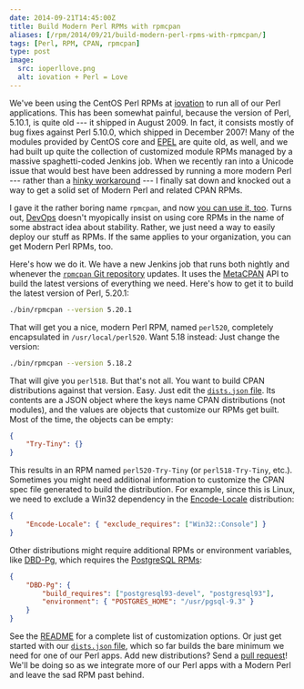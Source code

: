```yaml
--- 
date: 2014-09-21T14:45:00Z
title: Build Modern Perl RPMs with rpmcpan
aliases: [/rpm/2014/09/21/build-modern-perl-rpms-with-rpmcpan/]
tags: [Perl, RPM, CPAN, rpmcpan]
type: post
image:
  src: ioperllove.png
  alt: iovation + Perl = Love
---
```


We've been using the CentOS Perl RPMs at [iovation] to run all of our Perl
applications. This has been somewhat painful, because the version of Perl,
5.10.1, is quite old --- it shipped in August 2009. In fact, it consists
mostly of bug fixes against Perl 5.10.0, which shipped in December 2007! Many
of the modules provided by CentOS core and [EPEL] are quite old, as well, and
we had built up quite the collection of customized module RPMs managed by a
massive spaghetti-coded Jenkins job. When we recently ran into a Unicode
issue that would best have been addressed by running a more modern Perl ---
rather than a [hinky workaround] --- I finally sat down and knocked out a way
to get a solid set of Modern Perl and related CPAN RPMs.

I gave it the rather boring name `rpmcpan`, and now [you can use it, too].
Turns out, [DevOps] doesn't myopically insist on using core RPMs in the name
of some abstract idea about stability. Rather, we just need a way to easily
deploy our stuff as RPMs. If the same applies to your organization, you can
get Modern Perl RPMs, too.

Here's how we do it. We have a new Jenkins job that runs both nightly and
whenever the [`rpmcpan` Git repository] updates. It uses the [MetaCPAN] API
to build the latest versions of everything we need. Here's how to get it to
build the latest version of Perl, 5.20.1:

``` sh
./bin/rpmcpan --version 5.20.1
```

That will get you a nice, modern Perl RPM, named `perl520`, completely
encapsulated in `/usr/local/perl520`. Want 5.18 instead: Just change the
version:

``` sh
./bin/rpmcpan --version 5.18.2
```

That will give you `perl518`. But that's not all. You want to build CPAN
distributions against that version. Easy. Just edit the [`dists.json` file].
Its contents are a JSON object where the keys name CPAN distributions (not
modules), and the values are objects that customize our RPMs get built. Most
of the time, the objects can be empty:

``` json
{
    "Try-Tiny": {}
}
```

This results in an RPM named `perl520-Try-Tiny` (or `perl518-Try-Tiny`,
etc.). Sometimes you might need additional information to customize the CPAN
spec file generated to build the distribution. For example, since this is
Linux, we need to exclude a Win32 dependency in the [Encode-Locale]
distribution:

``` json
{
    "Encode-Locale": { "exclude_requires": ["Win32::Console"] }
}
```

Other distributions might require additional RPMs or environment variables,
like [DBD-Pg], which requires the [PostgreSQL RPMs]:

``` json
{
    "DBD-Pg": {
        "build_requires": ["postgresql93-devel", "postgresql93"],
        "environment": { "POSTGRES_HOME": "/usr/pgsql-9.3" }
    }
}
```

See the [README] for a complete list of customization options. Or just get
started with our [`dists.json` file], which so far builds the bare minimum we
need for one of our Perl apps. Add new distributions? Send a [pull request]!
We'll be doing so as we integrate more of our Perl apps with a Modern Perl
and leave the sad RPM past behind.

  [iovation]: https://iovation.com/
  [EPEL]: https://fedoraproject.org/wiki/EPEL "Extra Packages for Enterprise Linux"
  [hinky workaround]:
    https://groups.google.com/g/perl.perl5.porters/c/00gP5beKEr4/m/EB_n4HcP5-8J
    "“Encode vs. JSON” on Perl 5 Porters"
  [you can use it, too]: https://github.com/iovation/rpmcpan "rpmcpan on GitHub"
  [DevOps]: http://twitter.com/aaronblew "Aaron Blew: SRE Manager (dun dun duuuuun!)"
  [`rpmcpan` Git repository]: https://github.com/iovation/rpmcpan "rpmcpan on GitHub"
  [`dists.json` file]: https://github.com/iovation/rpmcpan/blob/master/etc/dists.json
  [Encode-Locale]: http://search.cpan.org/dist/Encode-Locale "Encode-Locale on CPAN"
  [PostgreSQL RPMs]: http://yum.postgresql.org "PostgreSQL Yum Repository"
  [README]: https://github.com/iovation/rpmcpan/blob/master/README.md "`rpmcpan README`"
  [pull request]: https://github.com/iovation/rpmcpan/pulls
  [MetaCPAN]: https://metacpan.org/
  [DBD-Pg]: https://metacpan.org/dist/DBD-Pg "DBD-Pg on MetaCPAN"
